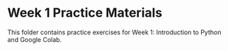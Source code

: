 # Week 1 Practice Materials

This folder contains practice exercises for Week 1: Introduction to Python and Google Colab.